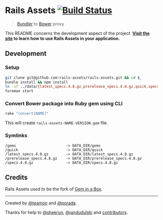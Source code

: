 # Rails Assets [![Build Status](https://travis-ci.org/rails-assets/rails-assets.png)](https://travis-ci.org/rails-assets/rails-assets)

> [Bundler](http://bundler.io) to [Bower](http://bower.io) proxy

This README concerns the development aspect of the project. **[Visit the site](http://rails-assets.org) to learn how to use Rails Assets in your application.**

## Development

### Setup

```sh
git clone git@github.com:rails-assets/rails-assets.git && cd $_
bundle install && npm install
ln -sf ../data/{latest_specs.4.8.gz,prerelease_specs.4.8.gz,quick,specs.4.8.gz,gems} public
foreman start
```

### Convert Bower package into Ruby gem using CLI

```sh
rake "convert[NAME]"
```

This will create `rails-assets-NAME-VERSION.gem` file.

### Symlinks

```
/gems                       -> DATA_DIR/gems
/quick                      -> DATA_DIR/quick
/latest_specs.4.8.gz        -> DATA_DIR/latest_specs.4.8.gz
/prerelease_specs.4.8.gz    -> DATA_DIR/prerelease_specs.4.8.gz
/specs.4.8.gz               -> DATA_DIR/specs.4.8.gz
```

## Credits

Rails Assets *used to* be the fork of [Gem in a Box](https://github.com/geminabox/geminabox).

---

Created by [@teamon](http://github.com/teamon) and [@porada](http://github.com/porada).

Thanks for help to [@sheerun](http://github.com/sheerun), [@jandudulski](http://github.com/jandudulski) and [contributors](https://github.com/rails-assets/rails-assets/graphs/contributors).
